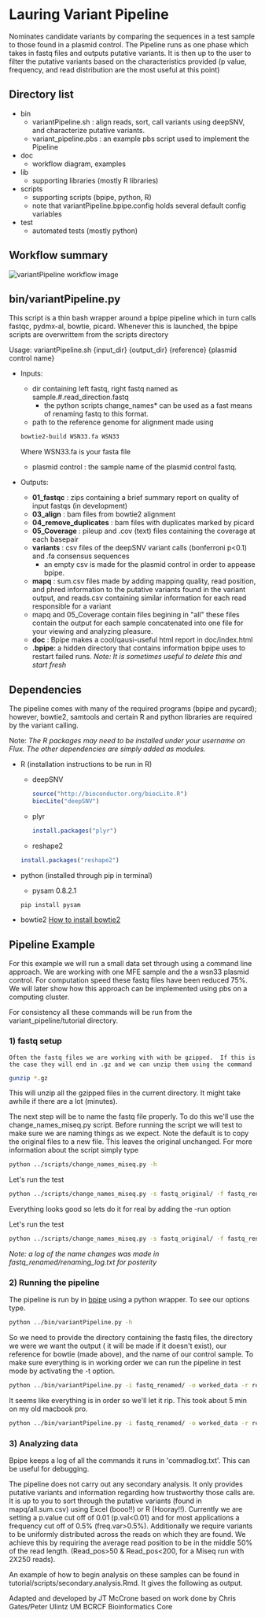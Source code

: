 # Lauring Variant Pipeline

Nominates candidate variants by comparing the sequences in a test sample to those found in a plasmid control.
The Pipeline runs as one phase which takes in fastq files and outputs putative variants.  It is then up to the user to filter the putative variants based on the characteristics provided (p value, frequency, and read distribution are the most useful at this point)

## Directory list
* bin
	* variantPipeline.sh : align reads, sort, call variants using deepSNV, and characterize putative variants.
	* variant_pipeline.pbs : an example pbs script used to implement the Pipeline
* doc
	* workflow diagram, examples
* lib
	* supporting libraries (mostly R libraries)
* scripts
	* supporting scripts (bpipe, python, R)
	* note that variantPipeline.bpipe.config holds several default config variables
* test
	* automated tests (mostly python)

## Workflow summary
![variantPipeline workflow image](doc/workflow.png)


## bin/variantPipeline.py
 This script is a thin bash wrapper around a bpipe pipeline which in turn calls fastqc, pydmx-al, bowtie, picard. Whenever this is launched, the bpipe scripts are overwrittem from the scripts directory


Usage: variantPipeline.sh {input_dir} {output_dir} {reference} {plasmid control name}

* Inputs:  
	* dir containing left fastq, right fastq named as sample.#.read_direction.fastq
		* the python scripts change_names* can be used as a fast means of renaming fastq to this format.
	* path to the reference genome for alignment
			made using
	```bash
	bowtie2-build WSN33.fa WSN33
	```
	Where WSN33.fa is your fasta file
	* plasmid control : the sample name of the plasmid control fastq.


* Outputs:
	* __01_fastqc__ : zips containing a brief summary report on quality of input fastqs (in development)
	* __03_align__ : bam files from bowtie2 alignment
	* __04_remove_duplicates__ : bam files with duplicates marked by picard
	* __05_Coverage__ : pileup and .cov (text) files containing the coverage at each basepair
	* __variants__ : csv files of the deepSNV variant calls (bonferroni p<0.1) and .fa consensus sequences
		* an empty csv is made for the plasmid control in order to appease bpipe.
	* __mapq__ : sum.csv files made by adding mapping quality, read position, and phred information to the putative variants found in the variant output, and reads.csv containing similar information for each read responsible for a variant
	* mapq and 05_Coverage contain files begining in "all" these files contain the output for each sample concatenated into one file for your viewing and analyzing pleasure.
	* __doc__ : Bpipe makes a cool/qausi-useful html report in doc/index.html
	* __.bpipe__: a hidden directory that contains information bpipe uses to restart failed runs.  *Note: It is sometimes useful to delete this and start fresh*


## Dependencies

The pipeline comes with many of the required programs (bpipe and pycard); however, bowtie2, samtools and certain R  and python libraries are required by the variant calling.

Note: *The R packages may need to be installed under your username on Flux.  The other dependencies are simply added as modules.*

* R (installation instructions to be run in R)
 	* deepSNV

		```R
		source("http://bioconductor.org/biocLite.R")
		biocLite("deepSNV")
		```
	* plyr

		```R
		install.packages("plyr")
		```
	* reshape2

	```R
	install.packages("reshape2")
	```

* python	(installed through pip in terminal)
	* pysam 0.8.2.1

	```bash
	pip install pysam
	```
* bowtie2
	[How to install bowtie2](http://bowtie-bio.sourceforge.net/bowtie2/manual.shtml#obtaining-bowtie-2)


## Pipeline Example
For this example we will run a small data set through using a command line approach.  We are working with one MFE sample and the a wsn33 plasmid control. For computation speed these fastq files have been reduced 75%.  We will later show how this approach can be implemented using pbs on a computing cluster.

For consistency all these commands will be run from the variant_pipeline/tutorial directory.

### 1) fastq setup

	Often the fastq files we are working with with be gzipped.  If this is the case they will end in .gz and we can unzip them using the command

 ```bash
 gunzip *.gz
 ```
 This will unzip all the gzipped files in the current directory. It might take awhile if there are a lot (minutes).

 The next step will be to name the fastq file properly.  To do this we'll use the change_names_miseq.py script. Before running the script we will test to make sure we are naming things as we expect.  Note the default is to copy the original files to a new file. This leaves the original unchanged. For more information about the script simply type

 ```bash
python ../scripts/change_names_miseq.py -h
 ```
 Let's run the test
 ```bash
python ../scripts/change_names_miseq.py -s fastq_original/ -f fastq_renamed/
 ```

 Everything looks good so lets do it for real by adding the -run option

 Let's run the test
 ```bash
python ../scripts/change_names_miseq.py -s fastq_original/ -f fastq_renamed/ -run
 ```
*Note: a log of the name changes was made in fastq_renamed/renaming_log.txt for posterity*

### 2) Running the pipeline

The pipeline is run by in [bpipe](https://code.google.com/p/bpipe/wiki/Overview) using a python wrapper.  To see our options type.
```bash
python ../bin/variantPipeline.py -h
```
So we need to provide the directory containing the fastq files, the directory we were we want the output ( it will be made if it doesn't exist), our reference for bowtie (made above), and the name of our control sample.  To make sure everything is in working order we can run the pipeline in test mode by activating the -t option.

```bash
python ../bin/variantPipeline.py -i fastq_renamed/ -o worked_data -r reference/wsn33_wt_plasmid -p Plasmid_control -t
```

It seems like everything is in order so we'll let it rip.  This took about 5 min on my old macbook pro.

```bash
python ../bin/variantPipeline.py -i fastq_renamed/ -o worked_data -r reference/wsn33_wt_plasmid -p Plasmid_control
```

### 3) Analyzing data

Bpipe keeps a log of all the commands it runs in 'commadlog.txt'. This can be useful for debugging.  

The pipeline does not carry out any secondary analysis. It only provides putative variants and information regarding how trustworthy those calls are.  It is up to you to sort through the putative variants (found in mapq/all.sum.csv) using Excel (booo!!) or R (Hooray!!).  Currently we are setting a p.value cut off of 0.01 (p.val<0.01) and for most applications a frequency cut off of 0.5% (freq.var>0.5%).  Additionally we require variants to be uniformly distributed across the reads on which they are found.  We achieve this by requiring the average read position to be in the middle 50% of the read length. (Read_pos>50 & Read_pos<200, for a Miseq run with 2X250 reads).  

An example of how to begin analysis on these samples can be found in tutorial/scripts/secondary.analysis.Rmd. It gives the following as output.


Adapted and developed by JT McCrone based on work done by
Chris Gates/Peter Ulintz
UM BCRCF Bioinformatics Core
